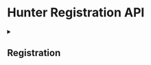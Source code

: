 # Hunter Registration API
<details>
<summary> <h2>Registration</h2> </summary>

<details>
<summary> <h3>Without a custom GrabbableObject script</h3> </summary>

- Use ``RegisterSample(Item sampleItem, string monsterName, int hunterLevel, bool registerNetworkPrefab = false, bool grabbableToEnemies = true, double weight = 50)`` method from ``MoreShipUpgrades.API`` namespace.
	- ``Item sampleItem`` is the Scriptable Object meant to store relevant data about an item such as name, weight, scrap value, etc.
	- ``string monsterName`` is the name of the enemy you wish your item to spawn when killed. (There are alternatives of passing the name such as ``EnemyType monsterType`` and ``EnemyAI monster``, use what you need)
	- ``int hunterLevel`` is the level of the Hunter upgrade in which allows spawning scrap items on specified enemy kill.
	- ``bool registerNetworkPrefab`` is a toggle for wether you want to register the associated spawn prefab or not. If it's already registered before calling this method, you can leave it at ``false``.
	- ``bool grabbableToEnemies`` is a toggle to wether you allow enemies to grab this sample such as Hoarding Bugs or other custom enemies who use this attribute.
	- ``double weight`` is the spawn weight of the item when an enemy is killed. This is used to pick what prefab to spawn (yes, you can register multiple samples on the same enemy, ultimately only one spawns per.)
- API is sophisticated (I hope so anyways) that will warn you of any errors/warnings when registering the sample to LGU's Hunter upgrade as descriptive as possible to help fix any issues that may arise if they were spawned as such.
</details>

<details>
<summary> <h3>With a custom GrabbableObject script</h3> </summary>

- Use ``RegisterSample<T>(Item sampleItem, string monsterName, int hunterLevel, bool registerNetworkPrefab = false, double weight = 50)`` method from ``MoreShipUpgrades.API`` namespace.
	- ``T`` is your custom ``GrabbableObject`` script that you wish to add to your prefab.
	- ``Item sampleItem`` is the Scriptable Object meant to store relevant data about an item such as name, weight, scrap value, etc.
	- ``string monsterName`` is the name of the enemy you wish your item to spawn when killed. (There are alternatives of passing the name such as ``EnemyType monsterType`` and ``EnemyAI monster``, use what you need)
	- ``int hunterLevel`` is the level of the Hunter upgrade in which allows spawning scrap items on specified enemy kill.
	- ``bool registerNetworkPrefab`` is a toggle for wether you want to register the associated spawn prefab or not. If it's already registered before calling this method, you can leave it at ``false``.
	- ``double weight`` is the spawn weight of the item when an enemy is killed. This is used to pick what prefab to spawn (yes, you can register multiple samples on the same enemy, ultimately only one spawns per.)
- You can also use the one where you don't specify the type if your ``Item`` scriptable object's spawn prefab already contains the custom ``GrabbableObject`` script
- API is sophisticated (I hope so anyways) that will warn you of any errors/warnings when registering the sample to LGU's Hunter upgrade as descriptive as possible to help fix any issues that may arise if they were spawned as such.

</details>


</details>